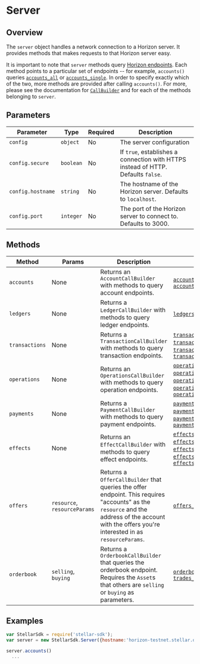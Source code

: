 
# Server

## Overview

The `server` object handles a network connection to a Horizon server.  It provides methods that makes requests to that Horizon server easy.

It is important to note that `server` methods query [Horizon endpoints](https://stellar.org/developers/horizon/reference/).  Each method points to a particular set of endpoints -- for example, `accounts()` queries [`accounts_all`](https://stellar.org/developers/horizon/reference/accounts-all/) or [`accounts_single`](https://stellar.org/developers/horizon/reference/accounts-single/).  In order to specify exactly which of the two, more methods are provided after calling `accounts()`.  For more, please see the documentation for [`CallBuilder`](./call_builder.md) and for each of the methods belonging to `server`.

## Parameters

| Parameter | Type | Required | Description | 
| --- | --- | --- | --- |
| `config` | `object` | No | The server configuration |
| `config.secure` | `boolean` | No | If `true`, establishes a connection with HTTPS instead of HTTP.  Defaults `false`.|
| `config.hostname` | `string` | No | The hostname of the Horizon server.  Defaults to `localhost`.|
| `config.port` | `integer` | No | The port of the Horizon server to connect to.  Defaults to 3000.|

## Methods

| Method | Params | Description | Endpoints |
| --- | --- | --- | --- |
| `accounts` | None | Returns an `AccountCallBuilder` with methods to query account endpoints. | [`accounts_all`](https://stellar.org/developers/horizon/reference/accounts-all/), [`accounts_single`](https://stellar.org/developers/horizon/reference/accounts-single/)|
| `ledgers` | None | Returns a `LedgerCallBuilder` with methods to query ledger endpoints. | [`ledgers_all`](https://stellar.org/developers/horizon/reference/ledgers-all/), [`ledgers_single`](https://stellar.org/developers/horizon/reference/ledgers-single/) |
| `transactions` | None | Returns a `TransactionCallBuilder` with methods to query transaction endpoints. | [`transactions_all`](https://stellar.org/developers/horizon/reference/transactions-all/), [`transactions_single`](https://stellar.org/developers/horizon/reference/transactions-single/), [`transactions_for_account`](https://stellar.org/developers/horizon/reference/transactions-for-account/), [`transactions_for_ledger`](https://stellar.org/developers/horizon/reference/transactions-for-ledger/) |
| `operations` | None | Returns an `OperationsCallBuilder` with methods to query operation endpoints.| [`operations_all`](https://stellar.org/developers/horizon/reference/operations-all/), [`operations_single`](https://stellar.org/developers/horizon/reference/operations-single/), [`operations_for_account`](https://stellar.org/developers/horizon/reference/operations-for-account/), [`operations_for_transaction`](https://stellar.org/developers/horizon/reference/operations-for-transaction/), [`operation_for_ledger`](https://stellar.org/developers/horizon/reference/operation-for-ledger/)|
| `payments` | None | Returns a `PaymentCallBuilder` with methods to query payment endpoints. | [`payments_all`](https://stellar.org/developers/horizon/reference/payments-all/), [`payments_for_account`](https://stellar.org/developers/horizon/reference/payments-for-account/), [`payments_for_ledger`](https://stellar.org/developers/horizon/reference/payments-for-ledger/), [`payments_for_transactions`](https://stellar.org/developers/horizon/reference/payments-for-transactions/) |
| `effects` | None | Returns an `EffectCallBuilder` with methods to query effect endpoints.| [`effects_all`](https://stellar.org/developers/horizon/reference/effects-all/), [`effects_for_account`](https://stellar.org/developers/horizon/reference/effects-for-account/), [`effects_for_ledger`](https://stellar.org/developers/horizon/reference/effects-for-ledger/), [`effects_for_operation`](https://stellar.org/developers/horizon/reference/effects-for-operation/), [`effects_for_transaction`](https://stellar.org/developers/horizon/reference/effects-for-transaction/) |
| `offers` | `resource`, `resourceParams` | Returns a `OfferCallBuilder` that queries the offer endpoint.  This requires "accounts" as the `resource` and the address of the account with the offers you're interested in as `resourceParams`. | [`offers_for_account`](https://stellar.org/developers/horizon/reference/offers-for-account/) |
| `orderbook` | `selling`, `buying` | Returns a `OrderbookCallBuilder` that queries the orderbook endpoint.  Requires the `Asset`s that others are `selling` or `buying` as parameters. | [`orderbook_details`](https://stellar.org/developers/horizon/reference/orderbook_details/), [`trades_for_orderbook`](https://stellar.org/developers/horizon/reference/trades-for-orderbook/)  |


## Examples

```js
var StellarSdk = require('stellar-sdk');
var server = new StellarSdk.Server({hostname:'horizon-testnet.stellar.org', secure:true, port:443});

server.accounts()
  ...
```